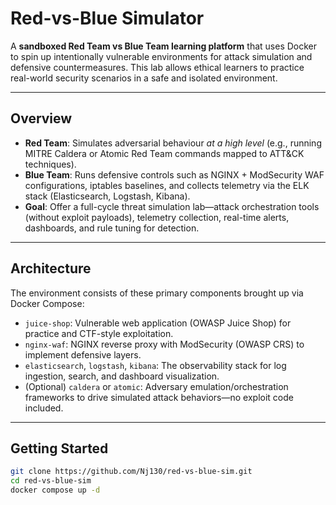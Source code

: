 # Red-vs-Blue Simulator

A **sandboxed Red Team vs Blue Team learning platform** that uses Docker to spin up intentionally vulnerable environments for attack simulation and defensive countermeasures. This lab allows ethical learners to practice real-world security scenarios in a safe and isolated environment.

---

##  Overview

- **Red Team**: Simulates adversarial behaviour *at a high level* (e.g., running MITRE Caldera or Atomic Red Team commands mapped to ATT&CK techniques).
- **Blue Team**: Runs defensive controls such as NGINX + ModSecurity WAF configurations, iptables baselines, and collects telemetry via the ELK stack (Elasticsearch, Logstash, Kibana).
- **Goal**: Offer a full-cycle threat simulation lab—attack orchestration tools (without exploit payloads), telemetry collection, real-time alerts, dashboards, and rule tuning for detection.

---

##  Architecture

The environment consists of these primary components brought up via Docker Compose:

- `juice-shop`: Vulnerable web application (OWASP Juice Shop) for practice and CTF-style exploitation.
- `nginx-waf`: NGINX reverse proxy with ModSecurity (OWASP CRS) to implement defensive layers.
- `elasticsearch`, `logstash`, `kibana`: The observability stack for log ingestion, search, and dashboard visualization.
- (Optional) `caldera` or `atomic`: Adversary emulation/orchestration frameworks to drive simulated attack behaviors—no exploit code included.

---

##  Getting Started

```bash
git clone https://github.com/Nj130/red-vs-blue-sim.git
cd red-vs-blue-sim
docker compose up -d
